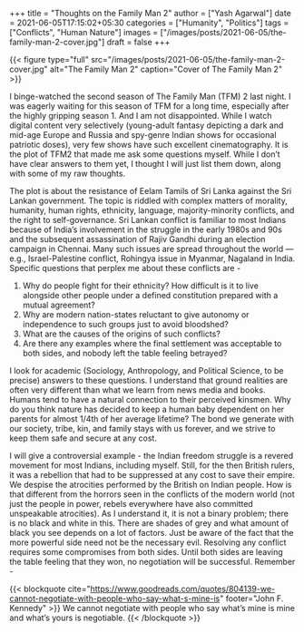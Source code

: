 +++
title = "Thoughts on the Family Man 2"
author = ["Yash Agarwal"]
date = 2021-06-05T17:15:02+05:30
categories = ["Humanity", "Politics"]
tags = ["Conflicts", "Human Nature"]
images = ["/images/posts/2021-06-05/the-family-man-2-cover.jpg"]
draft = false
+++

{{< figure type="full" src="/images/posts/2021-06-05/the-family-man-2-cover.jpg" alt="The Family Man 2" caption="Cover of The Family Man 2" >}}

I binge-watched the second season of The Family Man (TFM) 2 last night.  I was eagerly waiting for this season of TFM for a long time, especially after the highly gripping season 1. And I am not disappointed. While I watch digital content very selectively (young-adult fantasy depicting a dark and mid-age Europe and Russia and spy-genre Indian shows for occasional patriotic doses), very few shows have such excellent cinematography. It is the plot of TFM2 that made me ask some questions myself. While I don’t have clear answers to them yet, I thought I will just list them down, along with some of my raw thoughts.

The plot is about the resistance of Eelam Tamils of Sri Lanka against the Sri Lankan government. The topic is riddled with complex matters of morality, humanity, human rights, ethnicity, language, majority-minority conflicts, and the right to self-governance. Sri Lankan conflict is familiar to most Indians because of India’s involvement in the struggle in the early 1980s and 90s and the subsequent assassination of Rajiv Gandhi during an election campaign in Chennai. Many such issues are spread throughout the world — e.g., Israel-Palestine conflict, Rohingya issue in Myanmar, Nagaland in India. Specific questions that perplex me about these conflicts are -
1. Why do people fight for their ethnicity? How difficult is it to live alongside other people under a defined constitution prepared with a mutual agreement?
2. Why are modern nation-states reluctant to give autonomy or independence to such groups just to avoid bloodshed?
3. What are the causes of the origins of such conflicts?
4. Are there any examples where the final settlement was acceptable to both sides, and nobody left the table feeling betrayed?

I look for academic (Sociology, Anthropology, and Political Science, to be precise) answers to these questions. I understand that ground realities are often very different than what we learn from news media and books. Humans tend to have a natural connection to their perceived kinsmen. Why do you think nature has decided to keep a human baby dependent on her parents for almost 1/4th of her average lifetime? The bond we generate with our society, tribe, kin, and family stays with us forever, and we strive to keep them safe and secure at any cost.

I will give a controversial example - the Indian freedom struggle is a revered movement for most Indians, including myself. Still, for the then British rulers, it was a rebellion that had to be suppressed at any cost to save their empire. We despise the atrocities performed by the British on Indian people. How is that different from the horrors seen in the conflicts of the modern world (not just the people in power, rebels everywhere have also committed unspeakable atrocities). As I understand it, it is not a binary problem; there is no black and white in this. There are shades of grey and what amount of black you see depends on a lot of factors. Just be aware of the fact that the more powerful side need not be the necessary evil. Resolving any conflict requires some compromises from both sides. Until both sides are leaving the table feeling that they won, no negotiation will be successful. Remember -

{{< blockquote cite="https://www.goodreads.com/quotes/804139-we-cannot-negotiate-with-people-who-say-what-s-mine-is" footer="John F. Kennedy" >}}
We cannot negotiate with people who say what’s mine is mine and what’s yours is negotiable.
{{< /blockquote >}}
